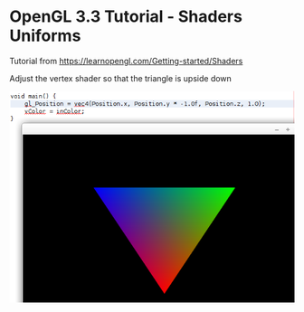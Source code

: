 # OpenGL 3.3 Tutorial - Shaders Uniforms

Tutorial from https://learnopengl.com/Getting-started/Shaders

Adjust the vertex shader so that the triangle is upside down

![alt text](https://github.com/tapin13/openGL-3-3-examples/blob/master/tutorial35_shaders_vertex_config/Screenshot.png)

